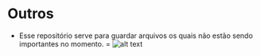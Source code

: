 # Outros
- Esse repositório serve para guardar arquivos os quais não estão sendo importantes no momento.
                                                                                       = ![alt text](http://www.estudioinfinito.com.br/site/wp-content/uploads/2012/05/outros01.jpg)
